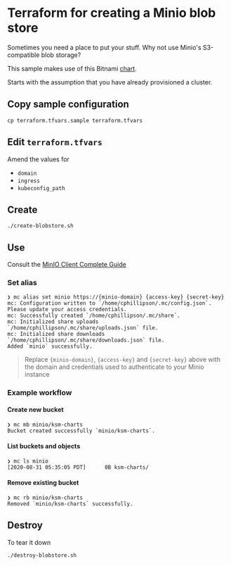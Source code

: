 # Terraform for creating a Minio blob store

Sometimes you need a place to put your stuff.  Why not use Minio's S3-compatible blob storage?

This sample makes use of this Bitnami [chart](https://hub.helm.sh/charts/bitnami/minio).

Starts with the assumption that you have already provisioned a cluster.

## Copy sample configuration

```
cp terraform.tfvars.sample terraform.tfvars
```

## Edit `terraform.tfvars`

Amend the values for

* `domain`
* `ingress`
* `kubeconfig_path`

## Create

```
./create-blobstore.sh
```

## Use

Consult the [MinIO Client Complete Guide](https://docs.min.io/docs/minio-client-complete-guide.html)

### Set alias

```
❯ mc alias set minio https://{minio-domain} {access-key} {secret-key}
mc: Configuration written to `/home/cphillipson/.mc/config.json`. Please update your access credentials.
mc: Successfully created `/home/cphillipson/.mc/share`.
mc: Initialized share uploads `/home/cphillipson/.mc/share/uploads.json` file.
mc: Initialized share downloads `/home/cphillipson/.mc/share/downloads.json` file.
Added `minio` successfully.
```
> Replace `{minio-domain}`, `{access-key}` and `{secret-key}` above with the domain and credentials used to authenticate to your Minio instance

### Example workflow

#### Create new bucket

```
❯ mc mb minio/ksm-charts
Bucket created successfully `minio/ksm-charts`.
```

#### List buckets and objects

```
❯ mc ls minio
[2020-08-31 05:35:05 PDT]      0B ksm-charts/
```

#### Remove existing bucket

```
❯ mc rb minio/ksm-charts
Removed `minio/ksm-charts` successfully.
```

## Destroy

To tear it down

```
./destroy-blobstore.sh
```
